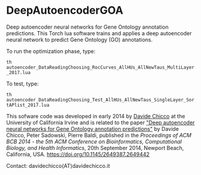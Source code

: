 # DeepAutoencoderGOA
Deep autoencoder neural networks for Gene Ontology annotation predictions. This Torch lua software trains and applies a deep autoencoder neural network to predict Gene Ontology (GO) annotations.

To run the optimization phase, type:

`th autoencoder_DataReadingChoosing_RocCurves_AllHUs_AllNewTaus_MultiLayer_2017.lua`

To test, type:

`th autoencoder_DataReadingChoosing_Test_AllHUs_AllNewTaus_SingleLayer_SortAPlist_2017.lua`

This sofware code was developed in early 2014 by [Davide Chicco](http://www.davidechicco.it) at the University of California Irvine and is related to the paper ["Deep autoencoder neural networks for Gene Ontology annotation predictions"](https://doi.org/10.1145/2649387.2649442) by Davide Chicco, Peter Sadowski, Pierre Baldi, published in the *Proceedings of ACM BCB 2014 - the 5th ACM Conference on Bioinformatics, Computational Biology, and Health Informatics*, 20th September 2014, Newport Beach, California, USA. https://doi.org/10.1145/2649387.2649442

Contact: davidechicco(AT)davidechicco.it
